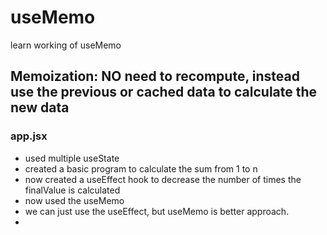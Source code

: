 # useMemo 

learn working of useMemo

## Memoization: NO need to recompute, instead use the previous or cached data to calculate the new data

### app.jsx
- used multiple useState
- created a basic program to calculate the sum from 1 to n
- now created a useEffect hook to decrease the number of times the finalValue is calculated
- now used the useMemo
- we can just use the useEffect, but useMemo is better approach.
- 